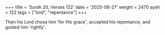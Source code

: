 +++
title = 'Surah 20, Verses 122'
date = '2025-08-27'
weight = 2470
ayah = 122
tags = ["lord", "repentance"]
+++

Then his Lord chose him ˹for His grace˺, accepted his repentance, and guided him ˹rightly˺.